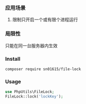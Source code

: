 ### 应用场景
1. 限制只开启一个或有限个进程运行

### 局限性
只能在同一台服务器内生效

### Install

```
composer require sn01615/file-lock
```
### Usage

```php
use PhpUtils\FileLock;
FileLock::lock('lockKey');
```

